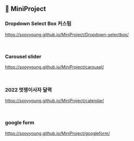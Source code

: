 ## 📌 MiniProject

### Dropdown Select Box 커스텀

https://sooyyoung.github.io/MiniProject/Dropdown-selectbox/

<br>

### Carousel slider

https://sooyyoung.github.io/MiniProject/carousel/

<br>

### 2022 멋쟁이사자 달력

https://sooyyoung.github.io/MiniProject/calendar/

<br>

### google form

https://sooyyoung.github.io/MiniProject/googleform/
